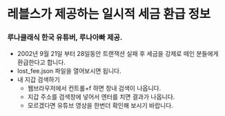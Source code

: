 # 레블스가 제공하는 일시적 세금 환급 정보
### 루나클래식 한국 유튜버, 루나아빠 제공.
- 2002년 9월 21일 부터 28일동안 트랜잭션 실패 후 세금을 강제로 떼인 분들에게 환급한다고 합니다.
- lost_fee.json 파일을 열어보시면 됩니다.
- 내 지갑 검색하기
  - 웹브라우저에서 컨트롤+f 하면 창내 검색이 나옵니다.
  - 지갑 주소를 검색창에 넣어서 엔터를 치면 결과가 나옵니다.
  - 모르겠다면 유튜브 영상을 한번더 확인해 보시기 바랍니다.
